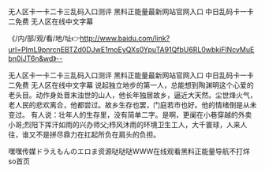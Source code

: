 无人区卡一卡二卡三乱码入口测评
黑料正能量最新网站官网入口
中日乱码卡一卡二免费
无人区在线中文字幕


《/内/部/观/看/地/址👉http://www.baidu.com/link?url=PImL9pnrcnEBTZd0DJwE1moEyQXs0YpuTA91QfbU6RL0wbkiFlNcvMuEbn0iJT6n&wd》--

无人区卡一卡二卡三乱码入口测评
黑料正能量最新网站官网入口
中日乱码卡一卡二免费
无人区在线中文字幕
说起独立地步的第一人，总能想到陶渊明这个心爱的老头目。动作身处晋末浊世的山人，他长年独居故乡，逼近大天然。尘世烽火气，老人民的悲欢离合，他都尝过。故乡生存也罢，门庭若市也好。他的情绪倒是从未变过。
有人说：壮年人的生存里，没有简单二字。是啊，更阑在小巷穿越的外卖小哥;烈阳下挥汗如雨的兴办师父;栉风沐雨的环境卫生工人，大千寰球，人来人往，谁又不是拼尽鼎力在扛起所负在肩头的负担。





嘿嘿传媒ドラえもんのエロま资源哒哒哒WWW在线观看黑料正能量导航不打烊so首页
